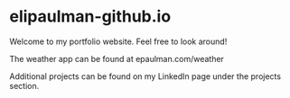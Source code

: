 # elipaulman-github.io
Welcome to my portfolio website. Feel free to look around!

The weather app can be found at epaulman.com/weather

Additional projects can be found on my LinkedIn page under the projects section.

